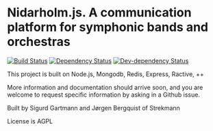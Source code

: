 
Nidarholm.js. A communication platform for symphonic bands and orchestras
=========================================================================
[![Build Status](https://img.shields.io/travis/strekmann/nidarholmjs.svg?style=flat-square)](https://travis-ci.org/strekmann/nidarholmjs)
[![Dependency Status](https://img.shields.io/david/strekmann/nidarholmjs.svg?style=flat-square)](/package.json)
[![Dev-dependency Status](https://img.shields.io/david/dev/strekmann/nidarholmjs.svg?style=flat-square)](/package.json)

This project is built on Node.js, Mongodb, Redis, Express, Ractive, ++

More information and documentation should arrive soon, and you are welcome to
request specific information by asking in a Github issue.

Built by Sigurd Gartmann and Jørgen Bergquist of Strekmann

License is AGPL
